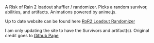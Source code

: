 A Risk of Rain 2 loadout shuffler / randomizer. Picks a random survivor, abilities, and artifacts. Animations powered by anime.js.

Up to date website can be found here [RoR2 Loadout Randomizer](https://brycelehnen.github.io/RoR2-Loadout-Randomizer/)

I am only updating the site to have the Survivors and artifact(s). Original credit goes to [Github Page](https://github.com/Trixelized/RoR2-Loadout-Randomizer)
